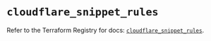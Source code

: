 # `cloudflare_snippet_rules`

Refer to the Terraform Registry for docs: [`cloudflare_snippet_rules`](https://registry.terraform.io/providers/cloudflare/cloudflare/4.52.0/docs/resources/snippet_rules).
